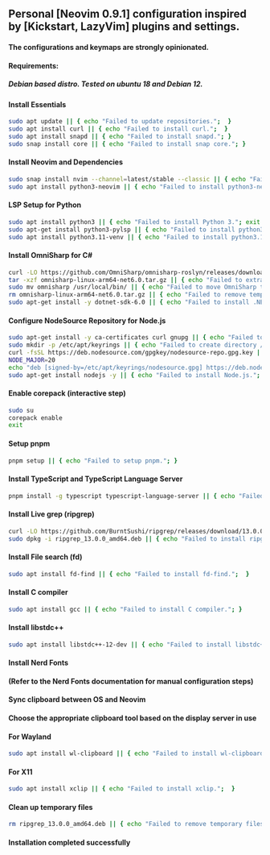 ## Personal [Neovim 0.9.1] configuration inspired by [Kickstart, LazyVim] plugins and settings.
#### The configurations and keymaps are strongly opinionated.

#### Requirements:
##### Debian based distro. Tested on ubuntu 18 and Debian 12.

#### Install Essentials
```bash
sudo apt update || { echo "Failed to update repositories.";  }
sudo apt install curl || { echo "Failed to install curl.";  }
sudo apt install snapd || { echo "Failed to install snapd."; }
sudo snap install core || { echo "Failed to install snap core."; }
```

#### Install Neovim and Dependencies
```bash
sudo snap install nvim --channel=latest/stable --classic || { echo "Failed to install nvim via snap."; }
sudo apt install python3-neovim || { echo "Failed to install python3-neovim."; }
```

#### LSP Setup for Python
```bash
sudo apt install python3 || { echo "Failed to install Python 3."; exit 1; }
sudo apt-get install python3-pylsp || { echo "Failed to install python3-pylsp."; }
sudo apt install python3.11-venv || { echo "Failed to install python3.11-venv."; }
```

#### Install OmniSharp for C#
```bash
curl -LO https://github.com/OmniSharp/omnisharp-roslyn/releases/download/v1.39.10/omnisharp-linux-arm64-net6.0.tar.gz || { echo "Failed to download OmniSharp.";  }
tar -xzf omnisharp-linux-arm64-net6.0.tar.gz || { echo "Failed to extract OmniSharp."; }
sudo mv omnisharp /usr/local/bin/ || { echo "Failed to move OmniSharp to /usr/local/bin/."; }
rm omnisharp-linux-arm64-net6.0.tar.gz || { echo "Failed to remove temporary files."; }
sudo apt-get install -y dotnet-sdk-6.0 || { echo "Failed to install .NET SDK."; }
```

#### Configure NodeSource Repository for Node.js
```bash
sudo apt-get install -y ca-certificates curl gnupg || { echo "Failed to install required packages."; }
sudo mkdir -p /etc/apt/keyrings || { echo "Failed to create directory /etc/apt/keyrings."; }
curl -fsSL https://deb.nodesource.com/gpgkey/nodesource-repo.gpg.key | sudo gpg --dearmor -o /etc/apt/keyrings/nodesource.gpg || { echo "Failed to download and setup NodeSource GPG key.";  }
NODE_MAJOR=20
echo "deb [signed-by=/etc/apt/keyrings/nodesource.gpg] https://deb.nodesource.com/node_$NODE_MAJOR.x nodistro main" | sudo tee /etc/apt/sources.list.d/nodesource.list || { echo "Failed to add NodeSource repository."; }
sudo apt-get install nodejs -y || { echo "Failed to install Node.js."; exit 1; }
```

#### Enable corepack (interactive step)
```bash
sudo su
corepack enable
exit
```

#### Setup pnpm
```bash
pnpm setup || { echo "Failed to setup pnpm."; }
```

#### Install TypeScript and TypeScript Language Server
```bash
pnpm install -g typescript typescript-language-server || { echo "Failed to install TypeScript and TypeScript Language Server.";  }
```

#### Install Live grep (ripgrep)
```bash
curl -LO https://github.com/BurntSushi/ripgrep/releases/download/13.0.0/ripgrep_13.0.0_amd64.deb || { echo "Failed to download ripgrep.";  }
sudo dpkg -i ripgrep_13.0.0_amd64.deb || { echo "Failed to install ripgrep."; }
```

#### Install File search (fd)
```bash
sudo apt install fd-find || { echo "Failed to install fd-find.";  }
```

#### Install C compiler
```bash
sudo apt install gcc || { echo "Failed to install C compiler."; }
```

#### Install libstdc++
```bash
sudo apt install libstdc++-12-dev || { echo "Failed to install libstdc++-12-dev.";  }
```

#### Install Nerd Fonts
#### (Refer to the Nerd Fonts documentation for manual configuration steps)

#### Sync clipboard between OS and Neovim
#### Choose the appropriate clipboard tool based on the display server in use

#### For Wayland
```bash
sudo apt install wl-clipboard || { echo "Failed to install wl-clipboard."; }
```

#### For X11
```bash
sudo apt install xclip || { echo "Failed to install xclip.";  }
```

#### Clean up temporary files
```bash
rm ripgrep_13.0.0_amd64.deb || { echo "Failed to remove temporary files."; }
```

#### Installation completed successfully
